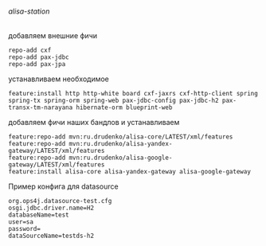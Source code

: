 ###### alisa-station

добавляем внешние фичи

```
repo-add cxf
repo-add pax-jdbc
repo-add pax-jpa
```

устанавливаем необходимое

```
feature:install http http-white board cxf-jaxrs cxf-http-client spring spring-tx spring-orm spring-web pax-jdbc-config pax-jdbc-h2 pax-transx-tm-narayana hibernate-orm blueprint-web
```

добавляем фичи наших бандлов и устанавливаем
```
feature:repo-add mvn:ru.drudenko/alisa-core/LATEST/xml/features
feature:repo-add mvn:ru.drudenko/alisa-yandex-gateway/LATEST/xml/features
feature:repo-add mvn:ru.drudenko/alisa-google-gateway/LATEST/xml/features
feature:install alisa-core alisa-yandex-gateway alisa-google-gateway
```

Пример конфига для datasource
```
org.ops4j.datasource-test.cfg
osgi.jdbc.driver.name=H2
databaseName=test
user=sa
password=
dataSourceName=testds-h2
```

